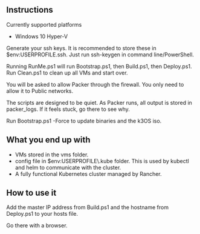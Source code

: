## Instructions
Currently supported platforms
* Windows 10 Hyper-V

Generate your ssh keys. It is recommended to store these in $env:USERPROFILE\.ssh. Just run ssh-keygen in command line/PowerShell.

Running RunMe.ps1 will run Bootstrap.ps1, then Build.ps1, then Deploy.ps1. Run Clean.ps1 to clean up all VMs and start over. 

You will be asked to allow Packer through the firewall. You only need to allow it to Public networks.

The scripts are designed to be quiet. As Packer runs, all output is stored in packer_logs. If it feels stuck, go there to see why.

Run Bootstrap.ps1 -Force to update binaries and the k3OS iso.

## What you end up with
* VMs stored in the vms folder.
* config file in $env:USERPROFILE\\.kube folder. This is used by kubectl and helm to communicate with the cluster.
* A fully functional Kubernetes cluster managed by Rancher.

## How to use it 
Add the master IP address from Build.ps1 and the hostname from Deploy.ps1 to your hosts file.

Go there with a browser.